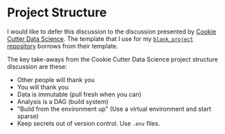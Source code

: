 # Project Structure

I would like to defer this discussion to the discussion presented by [Cookie Cutter Data Science](https://drivendata.github.io/cookiecutter-data-science/).
The template that I use for my [`blank_project` repository](https://github.com/jmbejara/blank_project) borrows from their template.

The key take-aways from the Cookie Cutter Data Science project structure discussion are these:

- Other people will thank you
- You will thank you
- Data is immutable (pull fresh when you can)
- Analysis is a DAG (build system)
- "Build from the environment up" (Use a virtual environment and start sparse)
- Keep secrets out of version control. Use `.env` files.


